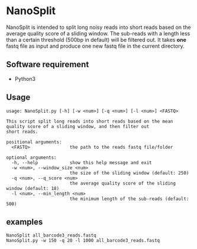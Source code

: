 # NanoSplit
NanoSplit is intended to split long noisy reads into short reads based on the average quality score of a sliding window. The sub-reads with a length less than a certain threshold (500bp in default) will be filtered out. It takes **one** fastq file as input and produce one new fastq file in the current directory.

## Software requirement
* Python3

## Usage
```
usage: NanoSplit.py [-h] [-w <num>] [-q <num>] [-l <num>] <FASTQ>

This script split long reads into short reads based on the mean quality score of a sliding window, and then filter out
short reads.

positional arguments:
  <FASTQ>               the path to the reads fastq file/folder

optional arguments:
  -h, --help            show this help message and exit
  -w <num>, --window_size <num>
                        the size of the sliding window (default: 250)
  -q <num>, --q_score <num>
                        the average quality score of the sliding window (default: 18)
  -l <num>, --min_length <num>
                        the minimum length of the sub-reads (default: 500)
```

## examples
```
NanoSplit all_barcode3_reads.fastq
NanoSplit.py -w 150 -q 20 -l 1000 all_barcode3_reads.fastq
```
